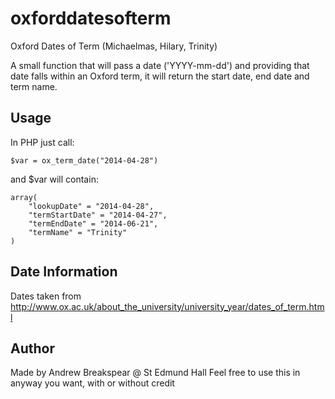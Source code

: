 oxforddatesofterm
=================

Oxford Dates of Term (Michaelmas, Hilary, Trinity)

A small function that will pass a date ('YYYY-mm-dd') and providing that date falls within an Oxford term, it will return the start date, end date and term name.

Usage
-----
In PHP just call:

```
$var = ox_term_date("2014-04-28")
```

and $var will contain:

```
array(
	"lookupDate" = "2014-04-28",
	"termStartDate" = "2014-04-27",
	"termEndDate" = "2014-06-21",
	"termName" = "Trinity"
)
```

Date Information
----------------

Dates taken from http://www.ox.ac.uk/about_the_university/university_year/dates_of_term.html

Author
------
Made by Andrew Breakspear @ St Edmund Hall
Feel free to use this in anyway you want, with or without credit
 